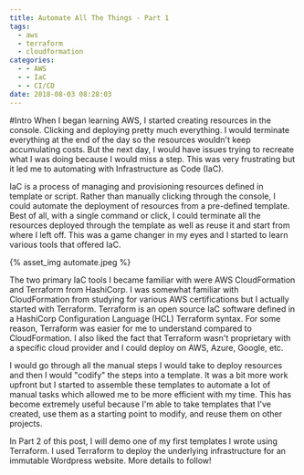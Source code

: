 ```yaml
---
title: Automate All The Things - Part 1
tags:
  - aws
  - terraform
  - cloudformation
categories:
  - - AWS
  - - IaC
  - - CI/CD
date: 2018-08-03 08:28:03
---
```


#Intro
When I began learning AWS, I started creating resources in the console. Clicking and deploying pretty much everything. I would terminate everything at the end of the day so the resources wouldn't keep accumulating costs. But the next day, I would have issues trying to recreate what I was doing because I would miss a step. This was very frustrating but it led me to automating with Infrastructure as Code (IaC).

IaC is a process of managing and provisioning resources defined in template or script. Rather than manually clicking through the console, I could automate the deployment of resources from a pre-defined template. Best of all, with a single command or click, I could terminate all the resources deployed through the template as well as reuse it and start from where I left off. This was a game changer in my eyes and I started to learn various tools that offered IaC. 

{% asset_img automate.jpeg %}

The two primary IaC tools I became familiar with were AWS CloudFormation and Terraform from HashiCorp. I was somewhat familiar with CloudFormation from studying for various AWS certifications but I actually started with Terraform. Terraform is an open source IaC software defined in a HashiCorp Configuration Language (HCL) Terraform syntax. For some reason, Terraform was easier for me to understand compared to CloudFormation. I also liked the fact that Terraform wasn't proprietary with a specific cloud provider and I could deploy on AWS, Azure, Google, etc. 

I would go through all the manual steps I would take to deploy resources and then I would "codify" the steps into a template. It was a bit more work upfront but I started to assemble these templates to automate a lot of manual tasks which allowed me to be more efficient with my time. This has become extremely useful because I'm able to take templates that I've created, use them as a starting point to modify, and reuse them on other projects. 

In Part 2 of this post, I will demo one of my first templates I wrote using Terraform. I used Terraform to deploy the underlying infrastructure for an immutable Wordpress website. More details to follow!

